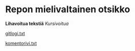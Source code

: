 # Repon mielivaltainen otsikko

**Lihavoitua tekstiä**
*Kursivoitua*

[gitlogi.txt](https://github.com/Yytsi/ot-harjoitustyo/blob/master/laskarit/viikko1/gitlog.txt)

[komentorivi.txt](https://github.com/Yytsi/ot-harjoitustyo/blob/master/laskarit/viikko1/komentorivi.txt)

